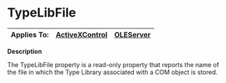 




<h1 class="heading"><span class="name">TypeLibFile</span></h1>

| Applies To: | [ActiveXControl](../a-z/activexcontrol.md) | [OLEServer](../a-z/oleserver.md) |
| --- | --- | ---  |


**Description**


The TypeLibFile property is a read-only property that reports the name of the file in which the Type Library associated with a COM object is stored.



